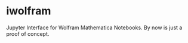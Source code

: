 # iwolfram

Jupyter Interface for Wolfram Mathematica Notebooks. By now is just a proof of concept.






